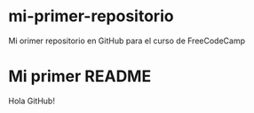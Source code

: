# mi-primer-repositorio
Mi orimer repositorio en GitHub para el curso de FreeCodeCamp

# Mi primer README
Hola GitHub!